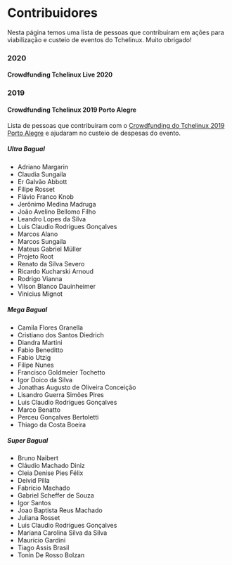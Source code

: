 # Contribuidores 

Nesta página temos uma lista de pessoas que contribuiram em ações para viabilização e custeio de eventos do Tchelinux. Muito obrigado!

### 2020

#### Crowdfunding Tchelinux Live 2020

### 2019

#### Crowdfunding Tchelinux 2019 Porto Alegre

Lista de pessoas que contribuiram com o [Crowdfunding do Tchelinux 2019 Porto Alegre](https://wiki.tchelinux.org/#!crowdfunding/2019/index.md) e ajudaram no custeio de despesas do evento.

##### Ultra Bagual
- Adriano Margarin 
- Claudia Sungaila
- Er Galvão Abbott
- Filipe Rosset
- Flávio Franco Knob
- Jerônimo Medina Madruga
- João Avelino Bellomo Filho
- Leandro Lopes da Silva
- Luis Claudio Rodrigues Gonçalves
- Marcos Alano
- Marcos Sungaila
- Mateus Gabriel Müller
- Projeto Root
- Renato da Silva Severo
- Ricardo Kucharski Arnoud
- Rodrigo Vianna
- Vilson Blanco Dauinheimer
- Vinicius Mignot

##### Mega Bagual
- Camila Flores Granella
- Cristiano dos Santos Diedrich
- Diandra Martini
- Fabio Beneditto
- Fabio Utzig
- Filipe Nunes
- Francisco Goldmeier Tochetto
- Igor Doico da Silva
- Jonathas Augusto de Oliveira Conceição
- Lisandro Guerra Simões Pires
- Luis Claudio Rodrigues Gonçalves
- Marco Benatto
- Perceu Gonçalves Bertoletti
- Thiago da Costa Boeira

##### Super Bagual
- Bruno Naibert
- Cláudio Machado Diniz
- Cleia Denise Pies Félix
- Deivid Pilla
- Fabrício Machado 
- Gabriel Scheffer de Souza
- Igor Santos
- Joao Baptista Reus Machado
- Juliana Rosset
- Luis Claudio Rodrigues Gonçalves
- Mariana Carolina Silva da Silva
- Maurício Gardini
- Tiago Assis Brasil
- Tonin De Rosso Bolzan

